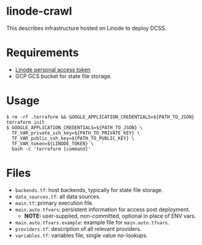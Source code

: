 # linode-crawl

This describes infrastructure hosted on Linode to deploy DCSS.

# Requirements

* [Linode personal access token](https://cloud.linode.com/profile/tokens)
* GCP GCS bucket for state file storage.

# Usage

``` code
$ rm -rf .terraform && GOOGLE_APPLICATION_CREDENTIALS=${PATH_TO_JSON} terraform init
$ GOOGLE_APPLICATION_CREDENTIALS=${PATH_TO_JSON} \
  TF_VAR_private_ssh_key=${PATH_TO_PRIVATE_KEY} \
  TF_VAR_public_ssh_key=${PATH_TO_PUBLIC_KEY} \
  TF_VAR_token=${LINODE_TOKEN} \
  bash -c 'terraform [command]'
```

# Files

* `backends.tf`: host backends, typically for state file storage.
* `data_sources.tf`: all data sources.
* `main.tf`: primary execution file.
* `main.auto.tfvars`: persistent information for access post deployment.
  * __NOTE:__ user-supplied, non-committed, optional in place of ENV vars.
* `main.auto.tfvars.example`: example file for `main.auto.tfvars`.
* `providers.tf`: description of all relevant providers.
* `variables.tf`: variables file, single value no-lookups.

